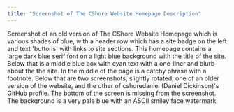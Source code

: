 ```yaml
---
title: "Screenshot of The CShore Website Homepage Description"
---
```


Screenshot of an old version of The CShore Website Homepage which is
various shades of blue, with a header row which has a site badge on the
left and text 'buttons' with links to site sections.  This homepage
contains a large dark blue serif font on a light blue background with
the title of the site.  Below that is a middle blue box with cyan text
with a one-liner and blurb about the the site.  In the middle of the
page is a catchy phrase with a footnote.  Below that are two
screenshots, slightly rotated, one of an older version of the website,
and the other of cshoredaniel (Daniel Dickinson)'s GitHub profile.  The
bottom of the screen is missing from the screenshot.  The background is
a very pale blue with an ASCII smiley face watermark
